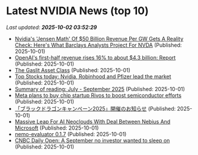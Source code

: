# Latest NVIDIA News (top 10)
_Last updated: **2025-10-02 03:52:29**_

- [Nvidia's 'Jensen Math' Of $50 Billion Revenue Per GW Gets A Reality Check: Here's What Barclays Analysts Project For NVDA](https://finance.yahoo.com/news/nvidias-jensen-math-50-billion-033104538.html) (Published: 2025-10-01)
- [OpenAI's first-half revenue rises 16% to about $4.3 billion: Report](https://economictimes.indiatimes.com/tech/artificial-intelligence/openais-first-half-revenue-rises-16-to-about-4-3-billion-report/articleshow/124246782.cms) (Published: 2025-10-01)
- [The Gaslit Asset Class](https://blog.dshr.org/2025/09/the-gaslit-asset-class.html) (Published: 2025-10-01)
- [Top Stocks today: Nvidia, Robinhood and Pfizer lead the market](https://www.thestreet.com/investing/stocks/top-stocks-today-nvidia-robinhood-and-pfizer-lead-the-market) (Published: 2025-10-01)
- [Summary of reading: July - September 2025](https://eli.thegreenplace.net/2025/summary-of-reading-july-september-2025/) (Published: 2025-10-01)
- [Meta plans to buy chip startup Rivos to boost semiconductor efforts](https://economictimes.indiatimes.com/tech/technology/meta-plans-to-buy-chip-startup-rivos-to-boost-semiconductor-efforts/articleshow/124246056.cms) (Published: 2025-10-01)
- [「ブラックドラゴンキャンペーン2025」開催のお知らせ](https://prtimes.jp/main/html/rd/p/000000016.000019489.html) (Published: 2025-10-01)
- [Massive Leap For AI Neoclouds With Deal Between Nebius And Microsoft](https://www.forbes.com/sites/tiriasresearch/2025/09/30/massive-leap-for-ai-neoclouds-with-deal-between-nebius-and-microsoft/) (Published: 2025-10-01)
- [nemo-evaluator 0.1.7](https://pypi.org/project/nemo-evaluator/0.1.7/) (Published: 2025-10-01)
- [CNBC Daily Open: A September no investor wanted to sleep on](https://www.cnbc.com/2025/10/01/cnbc-daily-open-a-september-no-investor-wanted-to-sleep-on.html) (Published: 2025-10-01)

